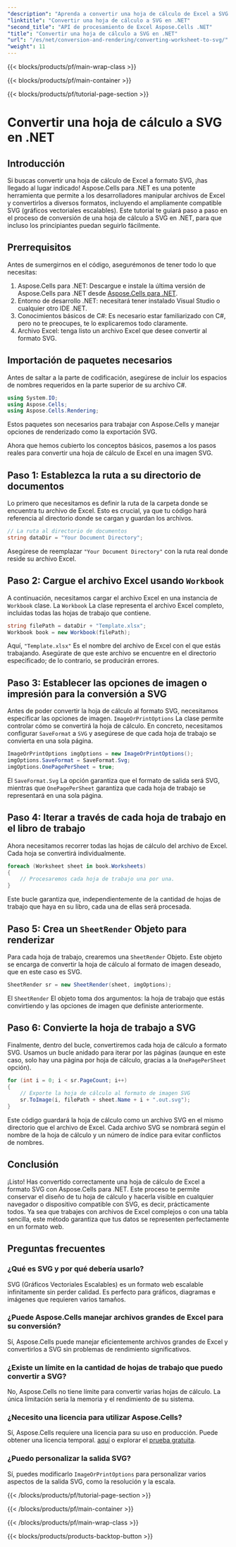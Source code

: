 ```yaml
---
"description": "Aprenda a convertir una hoja de cálculo de Excel a SVG con Aspose.Cells para .NET con esta guía paso a paso. Ideal para desarrolladores .NET que buscan convertir Excel a SVG."
"linktitle": "Convertir una hoja de cálculo a SVG en .NET"
"second_title": "API de procesamiento de Excel Aspose.Cells .NET"
"title": "Convertir una hoja de cálculo a SVG en .NET"
"url": "/es/net/conversion-and-rendering/converting-worksheet-to-svg/"
"weight": 11
---
```


{{< blocks/products/pf/main-wrap-class >}}

{{< blocks/products/pf/main-container >}}

{{< blocks/products/pf/tutorial-page-section >}}

# Convertir una hoja de cálculo a SVG en .NET

## Introducción

Si buscas convertir una hoja de cálculo de Excel a formato SVG, ¡has llegado al lugar indicado! Aspose.Cells para .NET es una potente herramienta que permite a los desarrolladores manipular archivos de Excel y convertirlos a diversos formatos, incluyendo el ampliamente compatible SVG (gráficos vectoriales escalables). Este tutorial te guiará paso a paso en el proceso de conversión de una hoja de cálculo a SVG en .NET, para que incluso los principiantes puedan seguirlo fácilmente.

## Prerrequisitos

Antes de sumergirnos en el código, asegurémonos de tener todo lo que necesitas:

1. Aspose.Cells para .NET: Descargue e instale la última versión de Aspose.Cells para .NET desde [Aspose.Cells para .NET](https://releases.aspose.com/cells/net/).
2. Entorno de desarrollo .NET: necesitará tener instalado Visual Studio o cualquier otro IDE .NET.
3. Conocimientos básicos de C#: Es necesario estar familiarizado con C#, pero no te preocupes, te lo explicaremos todo claramente.
4. Archivo Excel: tenga listo un archivo Excel que desee convertir al formato SVG.

## Importación de paquetes necesarios

Antes de saltar a la parte de codificación, asegúrese de incluir los espacios de nombres requeridos en la parte superior de su archivo C#.

```csharp
using System.IO;
using Aspose.Cells;
using Aspose.Cells.Rendering;
```

Estos paquetes son necesarios para trabajar con Aspose.Cells y manejar opciones de renderizado como la exportación SVG.

Ahora que hemos cubierto los conceptos básicos, pasemos a los pasos reales para convertir una hoja de cálculo de Excel en una imagen SVG.

## Paso 1: Establezca la ruta a su directorio de documentos

Lo primero que necesitamos es definir la ruta de la carpeta donde se encuentra tu archivo de Excel. Esto es crucial, ya que tu código hará referencia al directorio donde se cargan y guardan los archivos.

```csharp
// La ruta al directorio de documentos
string dataDir = "Your Document Directory";
```

Asegúrese de reemplazar `"Your Document Directory"` con la ruta real donde reside su archivo Excel.

## Paso 2: Cargue el archivo Excel usando `Workbook`

A continuación, necesitamos cargar el archivo Excel en una instancia de `Workbook` clase. La `Workbook` La clase representa el archivo Excel completo, incluidas todas las hojas de trabajo que contiene.

```csharp
string filePath = dataDir + "Template.xlsx";
Workbook book = new Workbook(filePath);
```

Aquí, `"Template.xlsx"` Es el nombre del archivo de Excel con el que estás trabajando. Asegúrate de que este archivo se encuentre en el directorio especificado; de lo contrario, se producirán errores.

## Paso 3: Establecer las opciones de imagen o impresión para la conversión a SVG

Antes de poder convertir la hoja de cálculo al formato SVG, necesitamos especificar las opciones de imagen. `ImageOrPrintOptions` La clase permite controlar cómo se convertirá la hoja de cálculo. En concreto, necesitamos configurar `SaveFormat` a `SVG` y asegúrese de que cada hoja de trabajo se convierta en una sola página.

```csharp
ImageOrPrintOptions imgOptions = new ImageOrPrintOptions();
imgOptions.SaveFormat = SaveFormat.Svg;
imgOptions.OnePagePerSheet = true;
```

El `SaveFormat.Svg` La opción garantiza que el formato de salida será SVG, mientras que `OnePagePerSheet` garantiza que cada hoja de trabajo se representará en una sola página.

## Paso 4: Iterar a través de cada hoja de trabajo en el libro de trabajo

Ahora necesitamos recorrer todas las hojas de cálculo del archivo de Excel. Cada hoja se convertirá individualmente.

```csharp
foreach (Worksheet sheet in book.Worksheets)
{
    // Procesaremos cada hoja de trabajo una por una.
}
```

Este bucle garantiza que, independientemente de la cantidad de hojas de trabajo que haya en su libro, cada una de ellas será procesada.

## Paso 5: Crea un `SheetRender` Objeto para renderizar

Para cada hoja de trabajo, crearemos una `SheetRender` Objeto. Este objeto se encarga de convertir la hoja de cálculo al formato de imagen deseado, que en este caso es SVG.

```csharp
SheetRender sr = new SheetRender(sheet, imgOptions);
```

El `SheetRender` El objeto toma dos argumentos: la hoja de trabajo que estás convirtiendo y las opciones de imagen que definiste anteriormente.

## Paso 6: Convierte la hoja de trabajo a SVG

Finalmente, dentro del bucle, convertiremos cada hoja de cálculo a formato SVG. Usamos un bucle anidado para iterar por las páginas (aunque en este caso, solo hay una página por hoja de cálculo, gracias a la `OnePagePerSheet` opción).

```csharp
for (int i = 0; i < sr.PageCount; i++)
{
    // Exporte la hoja de cálculo al formato de imagen SVG
    sr.ToImage(i, filePath + sheet.Name + i + ".out.svg");
}
```

Este código guardará la hoja de cálculo como un archivo SVG en el mismo directorio que el archivo de Excel. Cada archivo SVG se nombrará según el nombre de la hoja de cálculo y un número de índice para evitar conflictos de nombres.

## Conclusión

¡Listo! Has convertido correctamente una hoja de cálculo de Excel a formato SVG con Aspose.Cells para .NET. Este proceso te permite conservar el diseño de tu hoja de cálculo y hacerla visible en cualquier navegador o dispositivo compatible con SVG, es decir, prácticamente todos. Ya sea que trabajes con archivos de Excel complejos o con una tabla sencilla, este método garantiza que tus datos se representen perfectamente en un formato web.

## Preguntas frecuentes

### ¿Qué es SVG y por qué debería usarlo?
SVG (Gráficos Vectoriales Escalables) es un formato web escalable infinitamente sin perder calidad. Es perfecto para gráficos, diagramas e imágenes que requieren varios tamaños.

### ¿Puede Aspose.Cells manejar archivos grandes de Excel para su conversión?
Sí, Aspose.Cells puede manejar eficientemente archivos grandes de Excel y convertirlos a SVG sin problemas de rendimiento significativos.

### ¿Existe un límite en la cantidad de hojas de trabajo que puedo convertir a SVG?
No, Aspose.Cells no tiene límite para convertir varias hojas de cálculo. La única limitación sería la memoria y el rendimiento de su sistema.

### ¿Necesito una licencia para utilizar Aspose.Cells?
Sí, Aspose.Cells requiere una licencia para su uso en producción. Puede obtener una licencia temporal. [aquí](https://purchase.aspose.com/temporary-license/) o explorar el [prueba gratuita](https://releases.aspose.com/).

### ¿Puedo personalizar la salida SVG?
Sí, puedes modificarlo `ImageOrPrintOptions` para personalizar varios aspectos de la salida SVG, como la resolución y la escala.

{{< /blocks/products/pf/tutorial-page-section >}}

{{< /blocks/products/pf/main-container >}}

{{< /blocks/products/pf/main-wrap-class >}}

{{< blocks/products/products-backtop-button >}}
